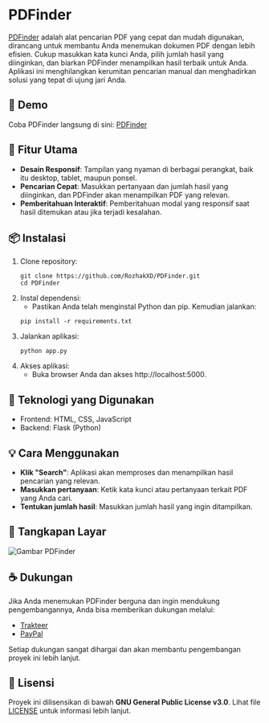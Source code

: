 # PDFinder
[PDFinder](https://github.com/RozhakXD/PDFinder) adalah alat pencarian PDF yang cepat dan mudah digunakan, dirancang untuk membantu Anda menemukan dokumen PDF dengan lebih efisien. Cukup masukkan kata kunci Anda, pilih jumlah hasil yang diinginkan, dan biarkan PDFinder menampilkan hasil terbaik untuk Anda. Aplikasi ini menghilangkan kerumitan pencarian manual dan menghadirkan solusi yang tepat di ujung jari Anda.

## 🚀 Demo
Coba PDFinder langsung di sini: [PDFinder](https://www.pdfinder.rozhakxd.my.id/)

## 🎯 Fitur Utama
- **Desain Responsif**: Tampilan yang nyaman di berbagai perangkat, baik itu desktop, tablet, maupun ponsel.
- **Pencarian Cepat**: Masukkan pertanyaan dan jumlah hasil yang diinginkan, dan PDFinder akan menampilkan PDF yang relevan.
- **Pemberitahuan Interaktif**: Pemberitahuan modal yang responsif saat hasil ditemukan atau jika terjadi kesalahan.

## 📦 Instalasi
1. Clone repository:
    ```
    git clone https://github.com/RozhakXD/PDFinder.git
    cd PDFinder
    ```
2. Instal dependensi:
    - Pastikan Anda telah menginstal Python dan pip. Kemudian jalankan:
    ```
    pip install -r requirements.txt
    ```
3. Jalankan aplikasi:
    ```
    python app.py
    ```
4. Akses aplikasi:
    - Buka browser Anda dan akses http://localhost:5000.

## 🔧 Teknologi yang Digunakan
- Frontend: HTML, CSS, JavaScript
- Backend: Flask (Python)

## 💡 Cara Menggunakan
- **Klik "Search"**: Aplikasi akan memproses dan menampilkan hasil pencarian yang relevan.
- **Masukkan pertanyaan**: Ketik kata kunci atau pertanyaan terkait PDF yang Anda cari.
- **Tentukan jumlah hasil**: Masukkan jumlah hasil yang ingin ditampilkan.

## 📸 Tangkapan Layar
![Gambar PDFinder](https://github.com/user-attachments/assets/6df0c0fc-c904-44a8-b18b-5690398f84d7)

## ☕ Dukungan
Jika Anda menemukan PDFinder berguna dan ingin mendukung pengembangannya, Anda bisa memberikan dukungan melalui:

- [Trakteer](https://trakteer.id/rozhak_official/tip)
- [PayPal](https://paypal.me/rozhak9)

Setiap dukungan sangat dihargai dan akan membantu pengembangan proyek ini lebih lanjut.

## 📄 Lisensi
Proyek ini dilisensikan di bawah **GNU General Public License v3.0**. Lihat file [LICENSE](https://github.com/RozhakXD/PDFinder?tab=GPL-3.0-1-ov-file#) untuk informasi lebih lanjut.
